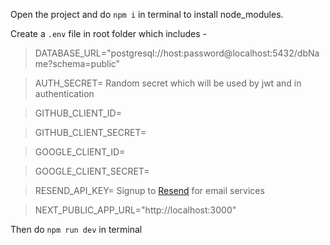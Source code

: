 Open the project and do `npm i` in terminal to install node_modules.

Create a `.env` file in root folder which includes -

> DATABASE_URL="postgresql://host:password@localhost:5432/dbName?schema=public"

> AUTH_SECRET= Random secret which will be used by jwt and in authentication

> GITHUB_CLIENT_ID=

> GITHUB_CLIENT_SECRET=

> GOOGLE_CLIENT_ID=

> GOOGLE_CLIENT_SECRET=

> RESEND_API_KEY= Signup to [Resend](https://resend.com/home) for email services

> NEXT_PUBLIC_APP_URL="http://localhost:3000"

Then do `npm run dev` in terminal
